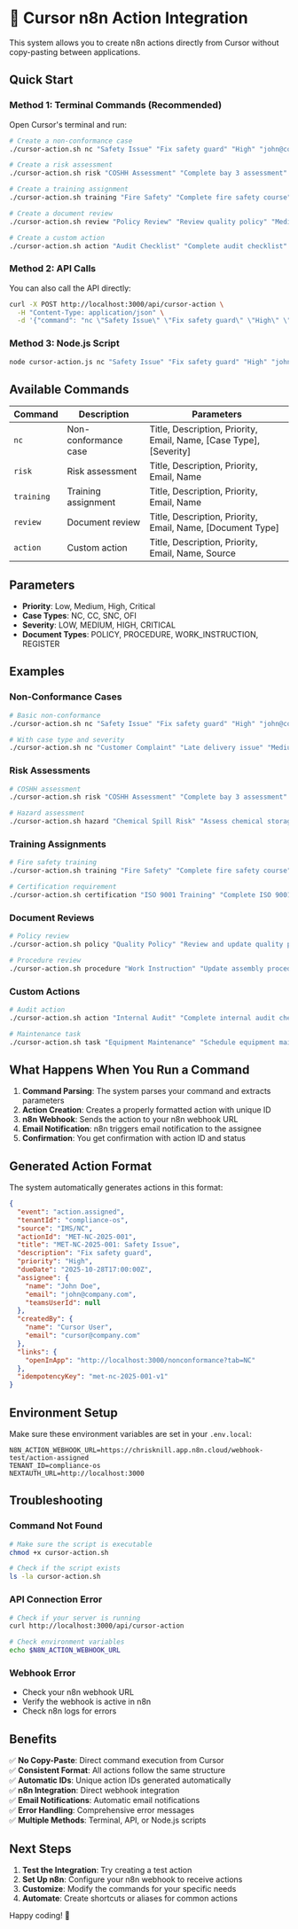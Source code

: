 # 🚀 Cursor n8n Action Integration

This system allows you to create n8n actions directly from Cursor without copy-pasting between applications.

## Quick Start

### Method 1: Terminal Commands (Recommended)

Open Cursor's terminal and run:

```bash
# Create a non-conformance case
./cursor-action.sh nc "Safety Issue" "Fix safety guard" "High" "john@company.com" "John Doe"

# Create a risk assessment
./cursor-action.sh risk "COSHH Assessment" "Complete bay 3 assessment" "High" "jane@company.com" "Jane Smith"

# Create a training assignment
./cursor-action.sh training "Fire Safety" "Complete fire safety course" "Medium" "mike@company.com" "Mike Johnson"

# Create a document review
./cursor-action.sh review "Policy Review" "Review quality policy" "Medium" "sarah@company.com" "Sarah Wilson"

# Create a custom action
./cursor-action.sh action "Audit Checklist" "Complete audit checklist" "High" "auditor@company.com" "Auditor Name" "HSE/Audit"
```

### Method 2: API Calls

You can also call the API directly:

```bash
curl -X POST http://localhost:3000/api/cursor-action \
  -H "Content-Type: application/json" \
  -d '{"command": "nc \"Safety Issue\" \"Fix safety guard\" \"High\" \"john@company.com\" \"John Doe\""}'
```

### Method 3: Node.js Script

```bash
node cursor-action.js nc "Safety Issue" "Fix safety guard" "High" "john@company.com" "John Doe"
```

## Available Commands

| Command | Description | Parameters |
|---------|-------------|------------|
| `nc` | Non-conformance case | Title, Description, Priority, Email, Name, [Case Type], [Severity] |
| `risk` | Risk assessment | Title, Description, Priority, Email, Name |
| `training` | Training assignment | Title, Description, Priority, Email, Name |
| `review` | Document review | Title, Description, Priority, Email, Name, [Document Type] |
| `action` | Custom action | Title, Description, Priority, Email, Name, Source |

## Parameters

- **Priority**: Low, Medium, High, Critical
- **Case Types**: NC, CC, SNC, OFI
- **Severity**: LOW, MEDIUM, HIGH, CRITICAL
- **Document Types**: POLICY, PROCEDURE, WORK_INSTRUCTION, REGISTER

## Examples

### Non-Conformance Cases
```bash
# Basic non-conformance
./cursor-action.sh nc "Safety Issue" "Fix safety guard" "High" "john@company.com" "John Doe"

# With case type and severity
./cursor-action.sh nc "Customer Complaint" "Late delivery issue" "Medium" "jane@company.com" "Jane Smith" "CC" "MEDIUM"
```

### Risk Assessments
```bash
# COSHH assessment
./cursor-action.sh risk "COSHH Assessment" "Complete bay 3 assessment" "High" "safety@company.com" "Safety Manager"

# Hazard assessment
./cursor-action.sh hazard "Chemical Spill Risk" "Assess chemical storage area" "Critical" "hse@company.com" "HSE Manager"
```

### Training Assignments
```bash
# Fire safety training
./cursor-action.sh training "Fire Safety" "Complete fire safety course" "Medium" "mike@company.com" "Mike Johnson"

# Certification requirement
./cursor-action.sh certification "ISO 9001 Training" "Complete ISO 9001 awareness training" "High" "quality@company.com" "Quality Manager"
```

### Document Reviews
```bash
# Policy review
./cursor-action.sh policy "Quality Policy" "Review and update quality policy" "Medium" "compliance@company.com" "Compliance Officer"

# Procedure review
./cursor-action.sh procedure "Work Instruction" "Update assembly procedure" "Low" "production@company.com" "Production Manager"
```

### Custom Actions
```bash
# Audit action
./cursor-action.sh action "Internal Audit" "Complete internal audit checklist" "High" "auditor@company.com" "Internal Auditor" "HSE/Audit"

# Maintenance task
./cursor-action.sh task "Equipment Maintenance" "Schedule equipment maintenance" "Medium" "maintenance@company.com" "Maintenance Team" "Operations/Maintenance"
```

## What Happens When You Run a Command

1. **Command Parsing**: The system parses your command and extracts parameters
2. **Action Creation**: Creates a properly formatted action with unique ID
3. **n8n Webhook**: Sends the action to your n8n webhook URL
4. **Email Notification**: n8n triggers email notification to the assignee
5. **Confirmation**: You get confirmation with action ID and status

## Generated Action Format

The system automatically generates actions in this format:

```json
{
  "event": "action.assigned",
  "tenantId": "compliance-os",
  "source": "IMS/NC",
  "actionId": "MET-NC-2025-001",
  "title": "MET-NC-2025-001: Safety Issue",
  "description": "Fix safety guard",
  "priority": "High",
  "dueDate": "2025-10-28T17:00:00Z",
  "assignee": {
    "name": "John Doe",
    "email": "john@company.com",
    "teamsUserId": null
  },
  "createdBy": {
    "name": "Cursor User",
    "email": "cursor@company.com"
  },
  "links": {
    "openInApp": "http://localhost:3000/nonconformance?tab=NC"
  },
  "idempotencyKey": "met-nc-2025-001-v1"
}
```

## Environment Setup

Make sure these environment variables are set in your `.env.local`:

```env
N8N_ACTION_WEBHOOK_URL=https://chrisknill.app.n8n.cloud/webhook-test/action-assigned
TENANT_ID=compliance-os
NEXTAUTH_URL=http://localhost:3000
```

## Troubleshooting

### Command Not Found
```bash
# Make sure the script is executable
chmod +x cursor-action.sh

# Check if the script exists
ls -la cursor-action.sh
```

### API Connection Error
```bash
# Check if your server is running
curl http://localhost:3000/api/cursor-action

# Check environment variables
echo $N8N_ACTION_WEBHOOK_URL
```

### Webhook Error
- Check your n8n webhook URL
- Verify the webhook is active in n8n
- Check n8n logs for errors

## Benefits

✅ **No Copy-Paste**: Direct command execution from Cursor  
✅ **Consistent Format**: All actions follow the same structure  
✅ **Automatic IDs**: Unique action IDs generated automatically  
✅ **n8n Integration**: Direct webhook integration  
✅ **Email Notifications**: Automatic email notifications  
✅ **Error Handling**: Comprehensive error messages  
✅ **Multiple Methods**: Terminal, API, or Node.js scripts  

## Next Steps

1. **Test the Integration**: Try creating a test action
2. **Set Up n8n**: Configure your n8n webhook to receive actions
3. **Customize**: Modify the commands for your specific needs
4. **Automate**: Create shortcuts or aliases for common actions

Happy coding! 🚀
